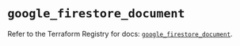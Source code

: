 # `google_firestore_document`

Refer to the Terraform Registry for docs: [`google_firestore_document`](https://registry.terraform.io/providers/hashicorp/google/6.36.0/docs/resources/firestore_document).
